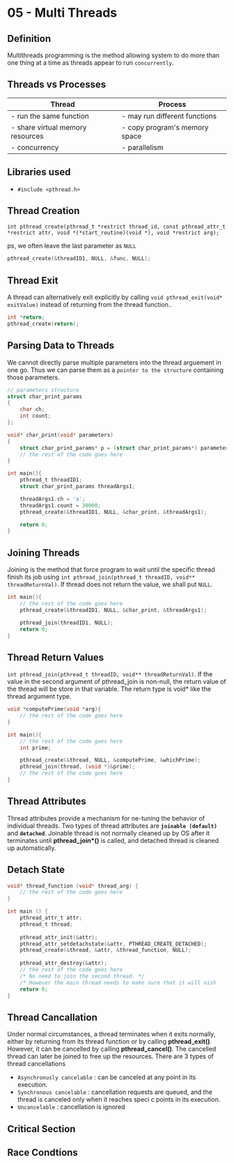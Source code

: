 # 05 - Multi Threads
## Definition
Multithreads programming is the method allowing system to do more than one thing at a time as threads appear to run `concurrently`.

## Threads vs Processes
| Thread | Process |
| ------ | ------- |
| - run the same function | - may run different functions
| - share virtual memory resources | - copy program's memory space |
| - concurrency | - parallelism |

## Libraries used
- `#include <pthread.h>`

## Thread Creation
`int pthread_create(pthread_t *restrict thread_id, const pthread_attr_t *restrict attr, void *(*start_routine)(void *), void *restrict arg);`

ps, we often leave the last parameter as `NULL`

```c
pthread_create(&threadID1, NULL, &func, NULL);
```

## Thread Exit
A thread can alternatively exit explicitly by calling `void pthread_exit(void* exitValue)` instead of returning from the thread function..
```c
int *return;
pthread_create(return);
```

## Parsing Data to Threads
We cannot directly parse multiple parameters into the thread arguement in one go. Thus we can parse them as a `pointer to the structure` containing those parameters.
```c
// parameters structure
struct char_print_params
{
    char ch;
    int count;
};

void* char_print(void* parameters)
{
    struct char_print_params* p = (struct char_print_params*) parameters;
    // the rest of the code goes here
}

int main(){
    pthread_t threadID1;
    struct char_print_params threadArgs1;

    threadArgs1.ch = 'x';
    threadArgs1.count = 30000;
    pthread_create(&threadID1, NULL, &char_print, &threadArgs1);

    return 0;
}
```
## Joining Threads
Joining is the method that force program to wait until the specific thread finish its job using `int pthread_join(pthread_t threadID, void** threadReturnVal)`. If thread does not return the value, we shall put `NULL`.
```c
int main(){
    // the rest of the code goes here
    pthread_create(&threadID1, NULL, &char_print, &threadArgs1);

    pthread_join(threadID1, NULL);
    return 0;
}
```

## Thread Return Values
`int pthread_join(pthread_t threadID, void** threadReturnVal)`. If the value in the second argument of pthread_join is non-null, the return value of the thread will be store in that variable. The return type is void* like the thread argument type.
```c
void *computePrime(void *arg){
    // the rest of the code goes here
}

int main(){
    // the rest of the code goes here
    int prime;

    pthread_create(&thread, NULL, &computePrime, &whichPrime);
    pthread_join(thread, (void *)&prime);
    // the rest of the code goes here
}
```

## Thread Attributes
Thread attributes provide a mechanism for ne-tuning the behavior of individual threads. Two types of thread attributes are **`joinable (default)`** and **`detached`**. Joinable thread is not normally cleaned up by OS after it terminates until <b>pthread_join*()</b> is called, and detached thread is cleaned up automatically.


## Detach State
```c
void* thread_function (void* thread_arg) {
    // the rest of the code goes here
}

int main () {
    pthread_attr_t attr;
    pthread_t thread;
    
    pthread_attr_init(&attr);
    pthread_attr_setdetachstate(&attr, PTHREAD_CREATE_DETACHED);
    pthread_create(&thread, &attr, &thread_function, NULL);
    
    pthread_attr_destroy(&attr);
    // the rest of the code goes here
    /* No need to join the second thread. */
    /* However the main thread needs to make sure that it will nish     after   the other threads */
    return 0;
}
```
## Thread Cancallation
Under normal circumstances, a thread terminates when it
exits normally, either by returning from its thread function or
by calling <b>pthread_exit()</b>. However, it can be cancelled by calling <b>pthread_cancel()</b>. The cancelled thread can later be joined to free up the resources. There are 3 types of thread cancellations

- `Asynchronusly cancelable` : can be canceled at any point in its execution.
- `Synchronous cancelable` : cancellation requests are queued, and the thread is canceled only when it reaches speci c points in its execution.
- `Uncancelable` : cancellation is ignored 
## Critical Section
## Race Condtions